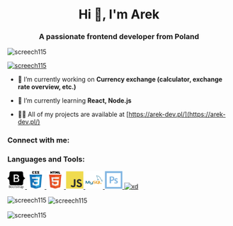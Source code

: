 <h1 align="center">Hi 👋, I'm Arek</h1>
<h3 align="center">A passionate frontend developer from Poland</h3>

<p align="left"> <img src="https://komarev.com/ghpvc/?username=screech115&label=Profile%20views&color=0e75b6&style=flat" alt="screech115" /> </p>

<p align="left"> <a href="https://github.com/ryo-ma/github-profile-trophy"><img src="https://github-profile-trophy.vercel.app/?username=screech115" alt="screech115" /></a> </p>

- 🔭 I’m currently working on **Currency exchange (calculator, exchange rate overview, etc.)**

- 🌱 I’m currently learning **React, Node.js**

- 👨‍💻 All of my projects are available at [https://arek-dev.pl/](https://arek-dev.pl/)

<h3 align="left">Connect with me:</h3>
<p align="left">
</p>

<h3 align="left">Languages and Tools:</h3>
<p align="left"> <a href="https://getbootstrap.com" target="_blank" rel="noreferrer"> <img src="https://raw.githubusercontent.com/devicons/devicon/master/icons/bootstrap/bootstrap-plain-wordmark.svg" alt="bootstrap" width="40" height="40"/> </a> <a href="https://www.w3schools.com/css/" target="_blank" rel="noreferrer"> <img src="https://raw.githubusercontent.com/devicons/devicon/master/icons/css3/css3-original-wordmark.svg" alt="css3" width="40" height="40"/> </a> <a href="https://www.w3.org/html/" target="_blank" rel="noreferrer"> <img src="https://raw.githubusercontent.com/devicons/devicon/master/icons/html5/html5-original-wordmark.svg" alt="html5" width="40" height="40"/> </a> <a href="https://developer.mozilla.org/en-US/docs/Web/JavaScript" target="_blank" rel="noreferrer"> <img src="https://raw.githubusercontent.com/devicons/devicon/master/icons/javascript/javascript-original.svg" alt="javascript" width="40" height="40"/> </a> <a href="https://www.mysql.com/" target="_blank" rel="noreferrer"> <img src="https://raw.githubusercontent.com/devicons/devicon/master/icons/mysql/mysql-original-wordmark.svg" alt="mysql" width="40" height="40"/> </a> <a href="https://www.photoshop.com/en" target="_blank" rel="noreferrer"> <img src="https://raw.githubusercontent.com/devicons/devicon/master/icons/photoshop/photoshop-line.svg" alt="photoshop" width="40" height="40"/> </a> <a href="https://www.adobe.com/products/xd.html" target="_blank" rel="noreferrer"> <img src="https://cdn.worldvectorlogo.com/logos/adobe-xd.svg" alt="xd" width="40" height="40"/> </a> </p>

<p><img align="left" src="https://github-readme-stats.vercel.app/api/top-langs?username=screech115&show_icons=true&locale=en&layout=compact" alt="screech115" /></p>

<p>&nbsp;<img align="center" src="https://github-readme-stats.vercel.app/api?username=screech115&show_icons=true&locale=en" alt="screech115" /></p>

<p><img align="center" src="https://github-readme-streak-stats.herokuapp.com/?user=screech115&" alt="screech115" /></p>
